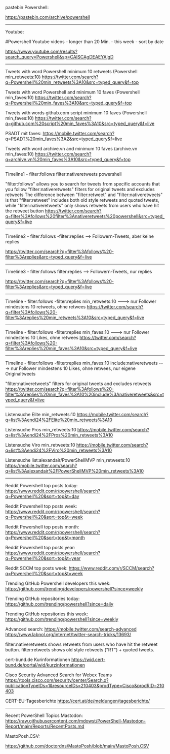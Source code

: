 pastebin Powershell:

https://pastebin.com/archive/powershell

--------------------------------------------------------------------------------------------------------------------

Youtube:

#Powershell Youtube videos - longer than 20 Min. - this week - sort by date

https://www.youtube.com/results?search_query=Powershell&sp=CAISCAgDEAEYAlgD

--------------------------------------------------------------------------------------------------------------------

Tweets with word Powershell minimum 10 retweets (Powershell min_retweets:10)
https://twitter.com/search?q=Powershell%20min_retweets%3A10&src=typed_query&f=top

Tweets with word Powershell and minimum 10 faves (Powershell min_faves:10)
https://twitter.com/search?q=Powershell%20min_faves%3A10&src=typed_query&f=top

Tweets with words github.com script minimum 10 faves (Powershell min_faves:10)
https://twitter.com/search?q=github.com%20script%20min_faves%3A10&src=typed_query&f=live

PSADT mit faves:
https://mobile.twitter.com/search?q=PSADT%20min_faves%3A2&src=typed_query&f=live

Tweets with word archive.vn and minimum 10 faves (archive.vn min_faves:10)
https://twitter.com/search?q=archive.vn%20min_faves%3A10&src=typed_query&f=top

--------------------------------------------------------------------------------------------------------------------

Timeline1 - filter:follows filter:nativeretweets powershell

"filter:follows" allows you to search for tweets from specific accounts that you follow
"filter:nativeretweets" filters for original tweets and excludes retweets
The difference between "filter:retweet" and "filter:nativeretweets" is that "filter:retweet" includes both old style retweets and quoted tweets, 
while "filter:nativeretweets" only shows retweets from users who have hit the retweet button
https://twitter.com/search?q=filter%3Afollows%20filter%3Anativeretweets%20powershell&src=typed_query&f=live

--------------------------------------------------------------------------------------------------------------------

Timeline2 - filter:follows -filter:replies --> Followern-Tweets, aber keine replies

https://twitter.com/search?q=filter%3Afollows%20-filter%3Areplies&src=typed_query&f=live

--------------------------------------------------------------------------------------------------------------------

Timeline3 - filter:follows filter:replies --> Followern-Tweets, nur replies

https://twitter.com/search?q=filter%3Afollows%20-filter%3Areplies&src=typed_query&f=live

--------------------------------------------------------------------------------------------------------------------

Timeline - filter:follows -filter:replies min_retweets:10 ---> nur Follower mindestens 10 retweets, ohne retwees
https://twitter.com/search?q=filter%3Afollows%20-filter%3Areplies%20min_retweets%3A10&src=typed_query&f=live

--------------------------------------------------------------------------------------------------------------------

Timeline - filter:follows -filter:replies min_faves:10 ---> nur Follower mindestens 10 Likes, ohne retwees
https://twitter.com/search?q=filter%3Afollows%20-filter%3Areplies%20min_faves%3A10&src=typed_query&f=live

--------------------------------------------------------------------------------------------------------------------

Timeline - filter:follows -filter:replies min_faves:10 include:nativeretweets ---> nur Follower mindestens 10 Likes, ohne retwees, nur eigene Originaltweets

"filter:nativeretweets" filters for original tweets and excludes retweets
https://twitter.com/search?q=filter%3Afollows%20-filter%3Areplies%20min_faves%3A10%20include%3Anativeretweets&src=typed_query&f=live

--------------------------------------------------------------------------------------------------------------------

Listensuche Elite min_retweets:10
https://mobile.twitter.com/search?q=list%3Aendi24%2FElite%20min_retweets%3A10

Listensuche Pros min_retweets:10
https://mobile.twitter.com/search?q=list%3Aendi24%2FPros%20min_retweets%3A10

Listensuche Viro min_retweets:10
https://mobile.twitter.com/search?q=list%3Aendi24%2FViro%20min_retweets%3A10

Listensuche list:alexandair/PowerShellMVP min_retweets:10
https://mobile.twitter.com/search?q=list%3Aalexandair%2FPowerShellMVP%20min_retweets%3A10

--------------------------------------------------------------------------------------------------------------------


Reddit Powershell top posts today:
https://www.reddit.com/r/powershell/search?q=Powershell%20&sort=top&t=day

Reddit Powershell top posts week:
https://www.reddit.com/r/powershell/search?q=Powershell%20&sort=top&t=week

Reddit Powershell top posts month:
https://www.reddit.com/r/powershell/search?q=Powershell%20&sort=top&t=month

Reddit Powershell top posts year:
https://www.reddit.com/r/powershell/search?q=Powershell%20&sort=top&t=year

Reddit SCCM top posts week:
https://www.reddit.com/r/SCCM/search?q=Powershell%20&sort=top&t=week

Trending GitHub Powershell developers this week:
https://github.com/trending/developers/powershell?since=weekly

Trending GitHub repositories today:
https://github.com/trending/powershell?since=daily

Trending GitHub repositories this week:
https://github.com/trending/powershell?since=weekly

Advanced search:
https://mobile.twitter.com/search-advanced
https://www.labnol.org/internet/twitter-search-tricks/13693/

filter:nativeretweets shows retweets from users who have hit the retweet button. filter:retweets shows old style retweets ("RT") + quoted tweets.

cert-bund.de Kurinformationen
https://wid.cert-bund.de/portal/wid/kurzinformationen

Cisco Security Advanced Search for Webex Teams
https://tools.cisco.com/security/center/Search.x?publicationTypeIDs=1&resourceIDs=210403&prodType=Cisco&prodRID=210403

CERT-EU-Tagesberichte
https://cert.at/de/meldungen/tagesberichte/

--------------------------------------------------------------------------------------------------------------------

Recent PowerShell Topics Mastodon:
https://raw.githubusercontent.com/mdowst/PowerShell-Mastodon-Report/main/Reports/RecentPosts.md

MastoPosh.CSV:

https://github.com/doctordns/MastoPosh/blob/main/MastoPosh.CSV
